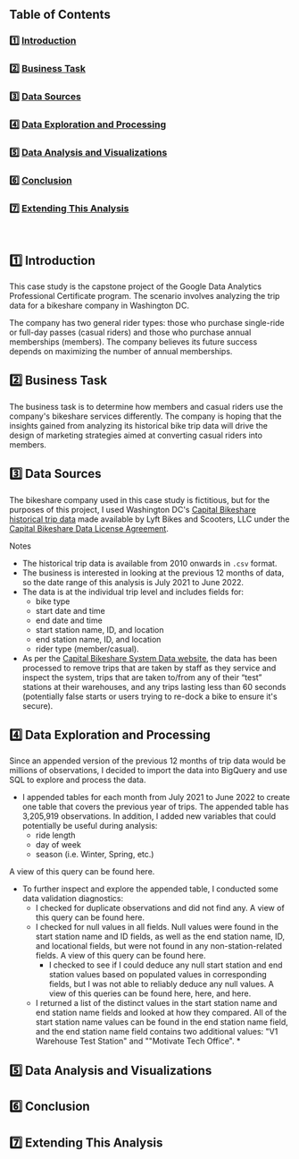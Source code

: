 ## Table of Contents

### :one: [Introduction](README.md#one-introduction)  
### :two: [Business Task](README.md#two-business-task)  
### :three: [Data Sources](README.md#three-data-sources)  
### :four: [Data Exploration and Processing](README.md#four-data-exploration-and-processing)  
### :five: [Data Analysis and Visualizations](README.md#five-data-analysis-and-visualizations)  
### :six: [Conclusion](README.md#six-conclusion)  
### :seven: [Extending This Analysis](README.md#seven-extending-this-analysis)  
&nbsp;
## :one: Introduction

This case study is the capstone project of the Google Data Analytics Professional Certificate program. The scenario involves analyzing the trip data for a bikeshare company in Washington DC. 

The company has two general rider types: those who purchase single-ride or full-day passes (casual riders) and those who purchase annual memberships (members). The company believes its future success depends on maximizing the number of annual memberships.

## :two: Business Task

The business task is to determine how members and casual riders use the company's bikeshare services differently. The company is hoping that the insights gained from analyzing its historical bike trip data will drive the design of marketing strategies aimed at converting casual riders into members.

## :three: Data Sources

The bikeshare company used in this case study is fictitious, but for the purposes of this project, I used Washington DC's [Capital Bikeshare historical trip data](https://s3.amazonaws.com/capitalbikeshare-data/index.html) made available by Lyft Bikes and Scooters, LLC under the [Capital Bikeshare Data License Agreement](https://ride.capitalbikeshare.com/data-license-agreement).

Notes
* The historical trip data is available from 2010 onwards in `.csv` format.
* The business is interested in looking at the previous 12 months of data, so the date range of this analysis is July 2021 to June 2022.
* The data is at the individual trip level and includes fields for:
  * bike type
  * start date and time
  * end date and time 
  * start station name, ID, and location 
  * end station name, ID, and location
  * rider type (member/casual).
* As per the [Capital Bikeshare System Data website](https://ride.capitalbikeshare.com/system-data), the data has been processed to remove trips that are taken by staff as they service and inspect the system, trips that are taken to/from any of their “test” stations at their warehouses, and any trips lasting less than 60 seconds (potentially false starts or users trying to re-dock a bike to ensure it's secure).

## :four: Data Exploration and Processing

Since an appended version of the previous 12 months of trip data would be millions of observations, I decided to import the data into BigQuery and use SQL to explore and process the data.

* I appended tables for each month from July 2021 to June 2022 to create one table that covers the previous year of trips. The appended table has 3,205,919 observations. In addition, I added new variables that could potentially be useful during analysis:
  * ride length
  * day of week
  * season (i.e. Winter, Spring, etc.)  

A view of this query can be found here. 
* To further inspect and explore the appended table, I conducted some data validation diagnostics:
  * I checked for duplicate observations and did not find any. A view of this query can be found here.
  * I checked for null values in all fields. Null values were found in the start station name and ID fields, as well as the end station name, ID, and locational fields, but were not found in any non-station-related fields. A view of this query can be found here.
    * I checked to see if I could deduce any null start station and end station values based on populated values in corresponding fields, but I was not able to reliably deduce any null values. A view of this queries can be found here, here, and here.
  * I returned a list of the distinct values in the start station name and end station name fields and looked at how they compared. All of the start station name values can be found in the end station name field, and the end station name field contains two additional values: "V1 Warehouse Test Station" and ""Motivate Tech Office".
    * 


## :five: Data Analysis and Visualizations

## :six: Conclusion

## :seven: Extending This Analysis
